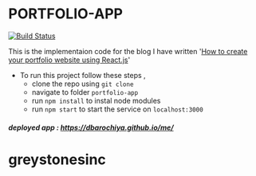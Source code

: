 # PORTFOLIO-APP 
[![Build Status](https://travis-ci.org/dbarochiya/me.svg?branch=master)](https://travis-ci.org/dbarochiya/me)

This is the implementaion code for the blog I have written '[How to create your portfolio website using React.js](https://medium.freecodecamp.org/portfolio-app-using-react-618814e35843)'
- To run this project follow these steps , 
  - clone the repo using `git clone`
  - navigate to folder `portfolio-app`
  - run `npm install` to instal node modules
  - run `npm start` to start the service on `localhost:3000`
    
##### deployed app : https://dbarochiya.github.io/me/
# greystonesinc
